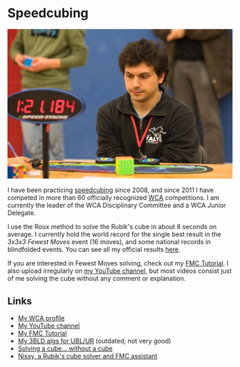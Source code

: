 # Speedcubing

![Me solving a Rubik's cube during an official competition](cubing.jpg "Me solving a cube")

I have been practicing
[speedcubing](https://en.wikipedia.org/wiki/Speedcubing) since 2008,
and since 2011 I have competed in more than 60 officially recognized
[WCA](https://www.worldcubeassociation.org) competitions.
I am currently the leader of the WCA Disciplinary Committee and
a WCA Junior Delegate.

I use the Roux method to solve the Rubik's cube in about 8 seconds
on average.  I currently hold the world record for the single best
result in the *3x3x3 Fewest Moves* event (16 moves), and some national
records in blindfolded events.  You can see all my official results
[here](https://www.worldcubeassociation.org/persons/2011TRON02).

If you are interested in Fewest Moves solving, check out my [FMC
Tutorial](https://fmcsolves.cubing.net/). I also upload irregularly on
[my YouTube channel](https://www.youtube.com/c/SebastianoTronto), but
most videos consist just of me solving the cube without any comment
or explanation.

## Links

* [My WCA profile](https://www.worldcubeassociation.org/persons/2011TRON02)
* [My YouTube channel](https://www.youtube.com/c/SebastianoTronto)
* [My FMC Tutorial](https://fmcsolves.cubing.net/)
* [My 3BLD algs for UBL/UR](https://docs.google.com/spreadsheets/d/17sL1RuiYijTMiQkBn_d5xthdgAoxGE8oaH-Po-PZ58s/edit?usp=sharing) (outdated, not very good)
* [Solving a cube... without a cube](https://www.speedsolving.com/forum/threads/the-3x3x3-example-solve-thread.14345/page-273#post-1173067)
* [Nissy, a Rubik's cube solver and FMC assistant](https://nissy.tronto.net)
